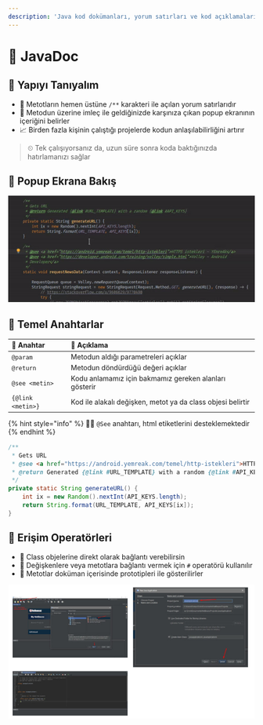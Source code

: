 ```yaml
---
description: 'Java kod dokümanları, yorum satırları ve kod açıklamaları'
---
```


# 📝 JavaDoc

## 🔰 Yapıyı Tanıyalım

* 📝 Metotların hemen üstüne `/**` karakteri ile açılan yorum satırlarıdır
* 📃 Metodun üzerine imleç ile geldiğinizde karşınıza çıkan popup ekranının içeriğini belirler
* 📈 Birden fazla kişinin çalıştığı projelerde kodun anlaşılabilirliğini artırır

> ⏲ Tek çalışıyorsanız da, uzun süre sonra koda baktığınızda hatırlamanızı sağlar

## 👀 Popup Ekrana Bakış

![](.gitbook/assets/javadoc-prewiev.gif)

## 🧱 Temel Anahtarlar

| 💎 Anahtar | 📝 Açıklama |
| :--- | :--- |
| `@param` | Metodun aldığı parametreleri açıklar |
| `@return` | Metodun döndürdüğü değeri açıklar |
| `@see <metin>` | Kodu anlamamız için bakmamız gereken alanları gösterir |
| `{@link <metin>}` | Kod ile alakalı değişken, metot ya da class objesi belirtir |

{% hint style="info" %}
‍🧙‍♂ `@See` anahtarı, html etiketlerini desteklemektedir
{% endhint %}

```java
/**
 * Gets URL
 * @see <a href="https://android.yemreak.com/temel/http-istekleri">HTTPS istekleri ~ YEmreAk</a>
 * @return Generated {@link #URL_TEMPLATE} with a random {@link #API_KEYS}
 */
private static String generateURL() {
    int ix = new Random().nextInt(API_KEYS.length);
    return String.format(URL_TEMPLATE, API_KEYS[ix]);
}
```

## 🐣 Erişim Operatörleri

* 📌 Class objelerine direkt olarak bağlantı verebilirsin
* 💎 Değişkenlere veya metotlara bağlantı vermek için `#` operatörü kullanılır
* 💠 Metotlar doküman içerisinde prototipleri ile gösterilirler

![](.gitbook/assets/image%20%289%29.png)

